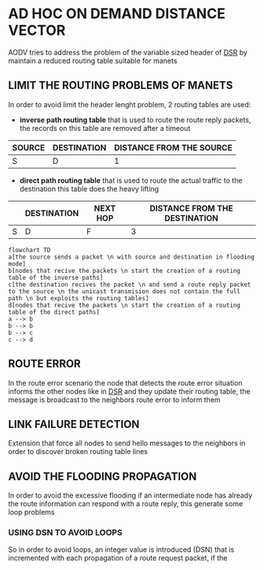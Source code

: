 # AD HOC ON DEMAND DISTANCE VECTOR

AODV tries to address the problem of the variable sized header of [DSR](DINAMIC_SOURCE_ROUTING.md) by maintain a reduced routing table suitable for manets

## LIMIT THE ROUTING PROBLEMS OF MANETS

In order to avoid limit the header lenght problem, 2 routing tables are used:

- **inverse path routing table** that is used to route the route reply packets, the records on this table are removed after a timeout

| SOURCE | DESTINATION | DISTANCE FROM THE SOURCE |
| ------ | ----------- | ------------------------ |
| S      | D           | 1                        |

- **direct path routing table** that is used to route the actual traffic to the destination this table does the heavy lifting

|     | DESTINATION | NEXT HOP | DISTANCE FROM THE DESTINATION |
| --- | ----------- | -------- | ----------------------------- |
| S   | D           | F        | 3                             |

```mermaid
flowchart TD
a[the source sends a packet \n with source and destination in flooding mode]
b[nodes that recive the packets \n start the creation of a routing table of the inverse paths]
c[the destination recives the packet \n and send a route reply packet to the source \n the unicast transmision does not contain the full path \n but exploits the routing tables]
d[nodes that recive the packets \n start the creation of a routing table of the direct paths]
a --> b
b --> b
b --> c
c --> d
```

## ROUTE ERROR 

In the route error scenario the node that detects the route error situation informs the other nodes like in [DSR](DYNAMIC%20SOURCE%20ROUTING.md) and they update their routing table, the message is broadcast to the neighbors route error to inform them

## LINK FAILURE DETECTION

Extension that force all nodes to send hello messages to the neighbors in order to discover broken routing table lines

## AVOID THE FLOODING PROPAGATION

In order to avoid the excessive flooding if an intermediate node has already the route information can respond with  a route reply, this generate some loop problems

### USING DSN TO AVOID LOOPS 

So in order to avoid loops, an integer value is introduced (DSN) that is incremented with each propagation of a route request packet, if the 